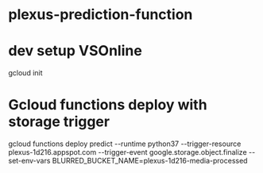 # plexus-prediction-function

# dev setup VSOnline
gcloud init

# Gcloud functions deploy with storage trigger
gcloud functions deploy predict --runtime python37 --trigger-resource plexus-1d216.appspot.com --trigger-event google.storage.object.finalize --set-env-vars BLURRED_BUCKET_NAME=plexus-1d216-media-processed

